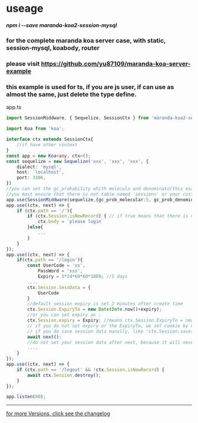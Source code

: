 # useage

##### npm i --save maranda-koa2-session-mysql

### for the complete maranda koa server case, with static, session-mysql, koabody, router

### please visit https://github.com/yu87109/maranda-koa-server-example

### this example is used for ts, if you are js user, if can use as almost the same, just delete the type define.

app.ts
```typescript
import SessionMiddware, { Sequelize, SessionCtx } from 'maranda-koa2-session-mysql'

import Koa from 'koa';

interface ctx extends SessionCtx{
    //if have other context
}
const app = new Koa<any, ctx>();
const sequelize = new Sequelize('xxx', 'xxx', 'xxx', {
    dialect: 'mysql',
    host: 'localhost',
    port: 3306,
})
//you can set the gc_probability whith molecula and denominato(this example 5/100, default 1/100), tableName(custom tablename, default sessions), gc_type('auto' or 'manul', if you set it to 'manul, you may do the session gc work by your self), ... 
//you mast ensure that there is not table named 'sessions' or your custom tablename in your database_schema
app.use(SessionMiddware(sequelize,{gc_prob_molecular:5, gc_prob_denominator:100}));
app.use((ctx, next) => {
    if (ctx.path == '/'){
        if (ctx.Session.isNewRecord) { // if true means that there is no session or the session has been expired of the request 
            ctx.body = `please login`
        }else{
            ...
        }
    }
});
app.use((ctx, next) => {
    if(ctx.path == '/login'){
        const UserCode = 'ss',
            PassWord = 'sss',
            Expiry = 5*24*60*60*1000; //5 days
        ....
        ctx.Session.SessData = {
            UserCode
        }
        //default session expiry is set 2 minutes after create time
        ctx.Session.ExpiryTo = new Date(Date.now()+expiry);
        //or you can set expiry as :
        ctx.Session.expiry = Expiry; //means ctx.Session.ExpiryTo = new Date(ctx.Session.CreateAt.getTime() + Expiry)
        // if you do not set expiry or the ExpiryTo, we set cookie by defult, means when you close the window, the session cookie will be deleted
        // if you do save session data manully, like 'ctx.Session.save()', you must set the cookies by your self, like 'ctx.cookie.set(...)'
        await next();
        //do not set your session data after next, because it will never work only if you do save session data munully, like 'ctx.Session.save()', and then set the cookies by your self
        ....
    }
});
app.use((ctx, next) => {
    if (ctx.path == '/logout' && !ctx.Session.isNewRecord) {
        await ctx.Session.destroy();
    }
});

app.listen(80);
```


---

[for more Versions, click see the changelog](./CHANGELOG.md)
